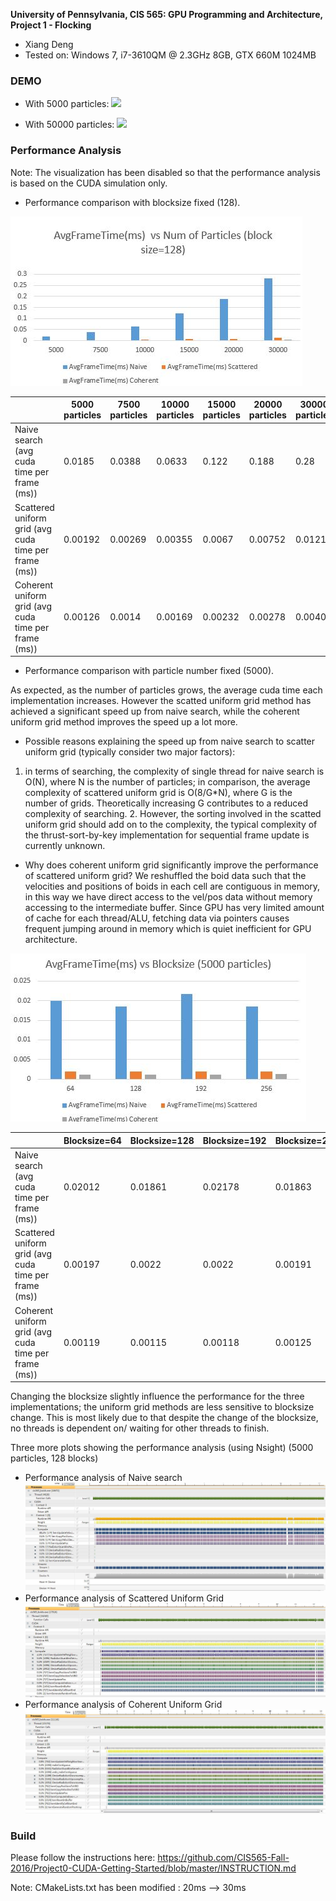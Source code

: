 **University of Pennsylvania, CIS 565: GPU Programming and Architecture,
Project 1 - Flocking**

* Xiang Deng
* Tested on: Windows 7, i7-3610QM @ 2.3GHz 8GB, GTX 660M 1024MB 

### DEMO

* With 5000 particles:
![](images/5000.gif)

* With 50000 particles:
![](images/50000.gif)

### Performance Analysis
Note: The visualization has been disabled so that the performance analysis is based on the CUDA simulation only.
* Performance comparison with blocksize fixed (128).

![](images/performance-1.JPG)

|                        | 5000 particles | 7500 particles | 10000 particles | 15000 particles | 20000 particles |30000 particles|
|------------------------|----------------|-----------------|-----------------|------------------|------------------|------------------|
| Naive search (avg cuda time per frame (ms))           |    0.0185    |    0.0388    |    0.0633      |    0.122    |0.188 | 0.28|
| Scattered uniform grid (avg cuda time per frame (ms))  |    0.00192  |      0.00269 |     0.00355    |       0.0067     |0.00752 |0.0121 |
| Coherent uniform grid (avg cuda time per frame (ms))  |    0.00126  |   0.0014   |    0.00169   |    0.00232        |0.00278 | 0.00407|
* Performance comparison with particle number fixed (5000).

As expected, as the number of particles grows, the average cuda time each implementation increases. However the scatted uniform grid method
has achieved a significant speed up from naive search, while the coherent uniform grid method improves the speed up a lot more.
* Possible reasons explaining the speed up from naive search to scatter uniform grid (typically consider two major factors): 
1. in terms of searching, the complexity of single thread for naive search is O(N), where N is the number of particles; in comparison, the average complexity of scattered
 uniform grid is O(8/G*N), where G is the number of grids. Theoretically increasing G contributes to a reduced complexity of searching. 2. However, the sorting involved in the scatted uniform
grid should add on to the complexity, the typical complexity of the thrust-sort-by-key implementation for sequential frame update is currently unknown. 
* Why does coherent uniform grid significantly improve the performance of scattered uniform grid? We reshuffled the boid data such that the velocities and positions of 
boids in each cell are contiguous in memory, in this way we have direct access to the vel/pos data without memory accessing to the intermediate buffer. Since GPU has very limited amount
of cache for each thread/ALU, fetching data via pointers causes frequent jumping around in memory which is quiet inefficient for GPU architecture.

![](images/performance-2.JPG)

|                        | Blocksize=64| Blocksize=128 | Blocksize=192| Blocksize=256 |  
|------------------------|----------------|-----------------|-----------------|------------------| 
| Naive search (avg cuda time per frame (ms))           |    0.02012    |    0.01861   |   0.02178     |  0.01863 |
| Scattered uniform grid (avg cuda time per frame (ms))  |    0.00197  |     0.0022 |     0.0022  | 0.00191  |
| Coherent uniform grid (avg cuda time per frame (ms))  |    0.00119  |   0.00115  |   0.00118   |    0.00125       | 


Changing the blocksize slightly influence the performance for the three implementations; the uniform grid methods are less sensitive to blocksize change. 
This is most likely due to that despite the change of the blocksize, no threads is dependent on/ waiting for other threads to finish.

 Three more plots showing the performance analysis (using Nsight) (5000 particles, 128 blocks)
* Performance analysis of Naive search
![](images/5000-naive.JPG)
* Performance analysis of Scattered Uniform Grid
![](images/5000-scattered.JPG)
* Performance analysis of Coherent Uniform Grid
![](images/5000-coherent.JPG)

### Build
Please follow the instructions here: https://github.com/CIS565-Fall-2016/Project0-CUDA-Getting-Started/blob/master/INSTRUCTION.md

Note: CMakeLists.txt has been modified : 20ms --> 30ms